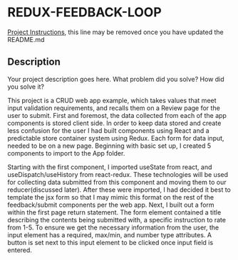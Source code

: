 # REDUX-FEEDBACK-LOOP

[Project Instructions](./INSTRUCTIONS.md), this line may be removed once you have updated the README.md

## Description

Your project description goes here. What problem did you solve? How did you solve it?

This project is a CRUD web app example, which takes values that meet input validation requirements, and recalls them on a Review page for the user to submit. First and foremost, the data collected from each of the app components is stored client side. In order to keep data stored and create less confusion for the user I had built components using React and a predictable store container system using Redux. Each form for data input, needed to be on a new page.  Beginning with basic set up, I created 5 components to import to the App folder.

Starting with the first component, I imported useState from react, and useDispatch/useHistory from react-redux. These technologies will be used for collecting data submitted from this component and moving them to our reducer(discussed later). After these were imported, I had decided it best to template the jsx form so that I may mimic this format on the rest of the feedback/submit components per the web app. Next, I built out a form within the first page return statement. The form element contained a title describing the contents being submitted with, a specific instruction to rate from 1-5. To ensure we get the necessary information from the user, the input element has a required, max/min, and number type attributes. A button is set next to this input element to be clicked once input field is entered.
